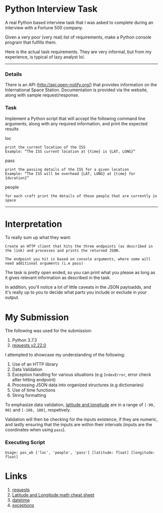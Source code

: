 # Python Interview Task
A real Python based interview task that I was asked to complete during an interview with a Fortune 500 company.

Given a very poor (very real) list of requirements, make a Python console program that fulfills them.

Here is the actual task requirements. They are very informal, but from my experience, is typical of lazy analyst lol.

---

### Details

There is an API (http://api.open-notify.org/) that provides information on the International Space Station. Documentation is provided via the website, along with sample request/response.


### Task

Implement a Python script that will accept the following command line arguments, along with any required information, and print the expected results

loc
```
print the current location of the ISS
Example: “The ISS current location at {time} is {LAT, LONG}”
```

pass
```
print the passing details of the ISS for a given location
Example: “The ISS will be overhead {LAT, LONG} at {time} for {duration}”
```

people
```
for each craft print the details of those people that are currently in space
```

---

# Interpretation
To really sum up what they want:
```
Create an HTTP client that hits the three endpoints (as described in the link) and processes and prints the returned JSON.

The endpoint you hit is based on console arguments, where some will need additional arguments (i.e pass)
```

The task is pretty open ended, so you can print what you please as long as it gives relevant information as described in the task.

In addition, you'll notice a lot of little caveats in the JSON payloadds, and it's really up to you to decide what parts you include or exclude in your output.

# My Submission
The following was used for the submission:

1. Python 3.7.3
2. [requests v2.22.0](https://2.python-requests.org/en/master/)

I attempted to showcase my understanding of the following:

1. Use of an HTTP library 
2. Data Validation
3. Exception handling for various situations (e.g `IndexError`, error check after hitting endpoint)
4. Processing JSON data into organized structures (e.g dictionaries)
5. Use of time functions
6. String formatting

To emphasize data validation, [latitude and longitude](http://www.geomidpoint.com/latlon.html) are in a range of `[-90, 90]` and `[-180, 180]`, respetively.

Validation will then be checking for the inputs existence, if they are numeric, and lastly ensuring that the inputs are within their intervals (inputs are the coordinates when using `pass`).

### Executing Script

```
Usage: poc_wh ['loc', 'people', 'pass'] [latitude: float] [longitude: float]
```

# Links

1. [requests](https://2.python-requests.org/en/master/)
2. [Latitude and Longitude math cheat sheet](http://www.geomidpoint.com/latlon.html)
3. [datetime](https://docs.python.org/3.3/library/datetime.html#datetime.datetime.utcfromtimestamp)
4. [exceptions](https://docs.python.org/2/library/exceptions.html)
